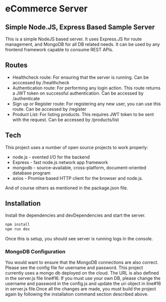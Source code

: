 # eCommerce Server
## Simple Node.JS, Express Based Sample Server


This is a simple NodeJS based server. It uses Express.JS for route management, and MongoDB for all DB related needs. It can be used by any frontend framework capable to consume REST APIs.


## Routes

- Healthcheck route: For ensuring that the server is running. Can be acccessed by /healthcheck
- Authentication route: For performing any login action. This route returns a JWT token on successful authentication. Can be accessed by /authenticate 
- Sign up or Register route: For registering any new user, you can use this route. Can be accessed by /register
- Product List: For listing products. This requires JWT token to be sent with the request. Can be accessed by /products/list


## Tech

This project uses a number of open source projects to work properly:

- node.js - evented I/O for the backend
- Express - fast node.js network app framework
- mongodb - source-available, cross-platform, document-oriented database program
- axios - Promise based HTTP client for the browser and node.js.

And of course others as mentioned in the package.json file.

## Installation

Install the dependencies and devDependencies and start the server.

```sh
npm install
npm run dev
```
Once this is setup, you should see server is running logs in the console. 

### MongoDB Configuration 
You would want to ensure that the MongoDB connections are also correct. Please see the config file for username and password.
This project currently uses a mongo db deployed on the cloud. The URL is also defined in the server.js file  line#16. If you must use your own DB, please change the username and password in the config.js and update the uri object in line#16 in server.js file.Once all the changes are made, you must build the project again by following the installation command section described above.